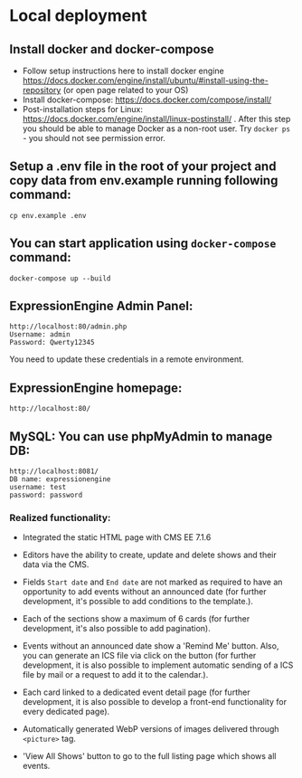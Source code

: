 # Local deployment

## Install docker and docker-compose
* Follow setup instructions here to install docker engine https://docs.docker.com/engine/install/ubuntu/#install-using-the-repository (or open page related to your OS)
* Install docker-compose: https://docs.docker.com/compose/install/
* Post-installation steps for Linux: https://docs.docker.com/engine/install/linux-postinstall/ . After this step you should be able to manage Docker as a non-root user.
  Try `docker ps` - you should not see permission error.

## Setup a .env file in the root of your project and copy data from env.example running following command:
````
cp env.example .env
````

## You can start application using `docker-compose` command:
````
docker-compose up --build
````

## ExpressionEngine Admin Panel:
````
http://localhost:80/admin.php
Username: admin
Password: Qwerty12345
````
You need to update these credentials in a remote environment.

## ExpressionEngine homepage:
````
http://localhost:80/
````

## MySQL: You can use phpMyAdmin to manage DB:
````
http://localhost:8081/
DB name: expressionengine
username: test
password: password
````

### Realized functionality:
* Integrated the static HTML page with CMS EE 7.1.6
* Editors have the ability to create, update and delete shows and their data via the CMS.
* Fields `Start date` and `End date` are not marked as required to have an opportunity to
  add events without an announced date (for further development, it's possible to add conditions to the template.).
* Each of the sections show a maximum of 6 cards (for further development, it's also possible to add pagination).

* Events without an announced date show a 'Remind Me' button. Also, you can generate an ICS file via click on the button
  (for further development, it is also possible to implement automatic sending of a ICS file by mail or a request to add it to the calendar.).
* Each card linked to a dedicated event detail page (for further development, it is also possible to develop a front-end functionality for every dedicated page).
* Automatically generated WebP versions of images delivered through ```<picture>``` tag.
* 'View All Shows' button to go to the full listing page which shows all events.